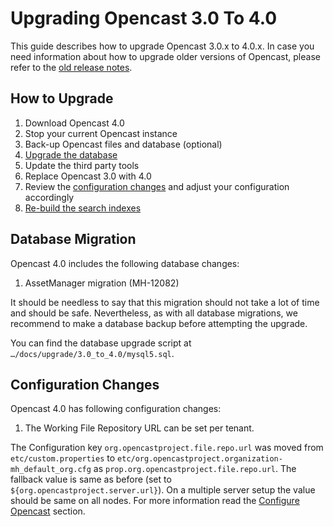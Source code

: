 Upgrading Opencast 3.0 To 4.0
=============================

This guide describes how to upgrade Opencast 3.0.x to 4.0.x. In case you need information about how to upgrade older
versions of Opencast, please refer to the [old release notes](https://docs.opencast.org).


How to Upgrade
--------------

1. Download Opencast 4.0
2. Stop your current Opencast instance
3. Back-up Opencast files and database (optional)
4. [Upgrade the database](#database-migration)
5. Update the third party tools
6. Replace Opencast 3.0 with 4.0
7. Review the [configuration changes](#configuration-changes) and adjust your configuration accordingly
8. [Re-build the search indexes](#re-build-search-indexes)


Database Migration
------------------

Opencast 4.0 includes the following database changes:

1. AssetManager migration (MH-12082)

It should be needless to say that this migration should not take a lot of time and should be safe. Nevertheless, as with
all database migrations, we recommend to make a database backup before attempting the upgrade.

You can find the database upgrade script at `…/docs/upgrade/3.0_to_4.0/mysql5.sql`.


Configuration Changes
---------------------

Opencast 4.0 has following configuration changes:

1. The Working File Repository URL can be set per tenant.

The Configuration key `org.opencastproject.file.repo.url` was moved from `etc/custom.properties` to
`etc/org.opencastproject.organization-mh_default_org.cfg` as `prop.org.opencastproject.file.repo.url`.
The fallback value is same as before (set to `${org.opencastproject.server.url}`).
On a multiple server setup the value should be same on all nodes.
For more information read the [Configure Opencast](installation/multiple-servers/#step-5-configure-opencast) section.
